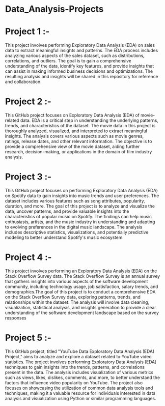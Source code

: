 # Data_Analysis-Projects
# Project 1 :- 
This project involves performing Exploratory Data Analysis (EDA) on sales data to extract meaningful insights and patterns. The EDA process includes analyzing various aspects of the sales dataset, such as distributions, correlations, and outliers. The goal is to gain a comprehensive understanding of the data, identify key features, and provide insights that can assist in making informed business decisions and optimizations. The resulting analysis and insights will be shared in this repository for reference and collaboration.
# Project 2 :-
This GitHub project focuses on Exploratory Data Analysis (EDA) of movie-related data. EDA is a critical step in understanding the underlying patterns, trends, and characteristics of the dataset. The movie data in this project is thoroughly analyzed, visualized, and interpreted to extract meaningful insights. The analysis covers various aspects such as movie genres, ratings, release dates, and other relevant information. The objective is to provide a comprehensive view of the movie dataset, aiding further research, decision-making, or applications in the domain of film industry analysis.
# Project 3 :-
This GitHub project focuses on performing Exploratory Data Analysis (EDA) on Spotify data to gain insights into music trends and user preferences. The dataset includes various features such as song attributes, popularity, duration, and more. The goal of this project is to analyze and visualize the data, uncover patterns, and provide valuable insights into the characteristics of popular music on Spotify. The findings can help music enthusiasts, artists, and the music industry in understanding and adapting to evolving preferences in the digital music landscape. The analysis includes descriptive statistics, visualizations, and potentially predictive modeling to better understand Spotify's music ecosystem

# Project 4 :- 
This project involves performing an Exploratory Data Analysis (EDA) on the Stack Overflow Survey data. The Stack Overflow Survey is an annual survey that gathers insights into various aspects of the software development community, including technology usage, job satisfaction, salary trends, and demographics.The goal of this project is to conduct a comprehensive EDA on the Stack Overflow Survey data, exploring patterns, trends, and relationships within the dataset. The analysis will involve data cleaning, visualization, statistical analysis, and insights generation to provide a clear understanding of the software development landscape based on the survey responses
# Project 5 :-
This GitHub project, titled "YouTube Data Exploratory Data Analysis (EDA) Project," aims to analyze and explore a dataset related to YouTube video statistics. The project involves performing Exploratory Data Analysis (EDA) techniques to gain insights into the trends, patterns, and correlations present in the data. The analysis includes visualization of various metrics such as views, likes, dislikes, comments, and more, to better understand the factors that influence video popularity on YouTube. The project also focuses on showcasing the utilization of common data analysis tools and techniques, making it a valuable resource for individuals interested in data analysis and visualization using Python or similar programming languages.

